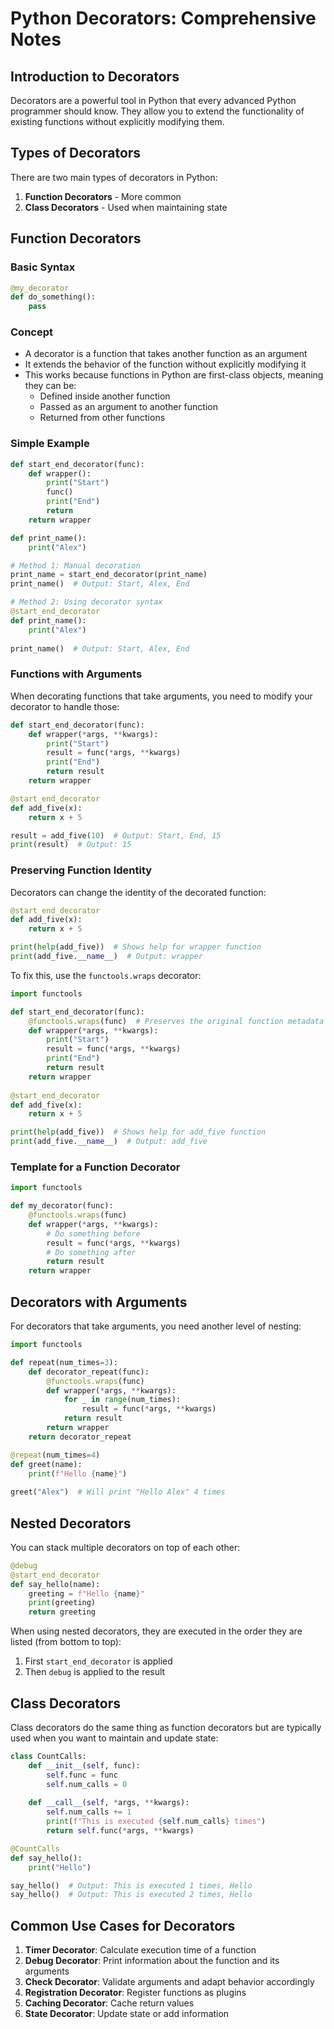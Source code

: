# Python Decorators: Comprehensive Notes

## Introduction to Decorators

Decorators are a powerful tool in Python that every advanced Python programmer should know. They allow you to extend the functionality of existing functions without explicitly modifying them.

## Types of Decorators

There are two main types of decorators in Python:
1. **Function Decorators** - More common
2. **Class Decorators** - Used when maintaining state

## Function Decorators

### Basic Syntax

```python
@my_decorator
def do_something():
    pass
```

### Concept

- A decorator is a function that takes another function as an argument
- It extends the behavior of the function without explicitly modifying it
- This works because functions in Python are first-class objects, meaning they can be:
  - Defined inside another function
  - Passed as an argument to another function
  - Returned from other functions

### Simple Example

```python
def start_end_decorator(func):
    def wrapper():
        print("Start")
        func()
        print("End")
        return
    return wrapper

def print_name():
    print("Alex")

# Method 1: Manual decoration
print_name = start_end_decorator(print_name)
print_name()  # Output: Start, Alex, End

# Method 2: Using decorator syntax
@start_end_decorator
def print_name():
    print("Alex")
    
print_name()  # Output: Start, Alex, End
```

### Functions with Arguments

When decorating functions that take arguments, you need to modify your decorator to handle those:

```python
def start_end_decorator(func):
    def wrapper(*args, **kwargs):
        print("Start")
        result = func(*args, **kwargs)
        print("End")
        return result
    return wrapper

@start_end_decorator
def add_five(x):
    return x + 5

result = add_five(10)  # Output: Start, End, 15
print(result)  # Output: 15
```

### Preserving Function Identity

Decorators can change the identity of the decorated function:

```python
@start_end_decorator
def add_five(x):
    return x + 5

print(help(add_five))  # Shows help for wrapper function
print(add_five.__name__)  # Output: wrapper
```

To fix this, use the `functools.wraps` decorator:

```python
import functools

def start_end_decorator(func):
    @functools.wraps(func)  # Preserves the original function metadata
    def wrapper(*args, **kwargs):
        print("Start")
        result = func(*args, **kwargs)
        print("End")
        return result
    return wrapper
    
@start_end_decorator
def add_five(x):
    return x + 5

print(help(add_five))  # Shows help for add_five function
print(add_five.__name__)  # Output: add_five
```

### Template for a Function Decorator

```python
import functools

def my_decorator(func):
    @functools.wraps(func)
    def wrapper(*args, **kwargs):
        # Do something before
        result = func(*args, **kwargs)
        # Do something after
        return result
    return wrapper
```

## Decorators with Arguments

For decorators that take arguments, you need another level of nesting:

```python
import functools

def repeat(num_times=3):
    def decorator_repeat(func):
        @functools.wraps(func)
        def wrapper(*args, **kwargs):
            for _ in range(num_times):
                result = func(*args, **kwargs)
            return result
        return wrapper
    return decorator_repeat

@repeat(num_times=4)
def greet(name):
    print(f"Hello {name}")
    
greet("Alex")  # Will print "Hello Alex" 4 times
```

## Nested Decorators

You can stack multiple decorators on top of each other:

```python
@debug
@start_end_decorator
def say_hello(name):
    greeting = f"Hello {name}"
    print(greeting)
    return greeting
```

When using nested decorators, they are executed in the order they are listed (from bottom to top):

1. First `start_end_decorator` is applied
2. Then `debug` is applied to the result

## Class Decorators

Class decorators do the same thing as function decorators but are typically used when you want to maintain and update state:

```python
class CountCalls:
    def __init__(self, func):
        self.func = func
        self.num_calls = 0
        
    def __call__(self, *args, **kwargs):
        self.num_calls += 1
        print(f"This is executed {self.num_calls} times")
        return self.func(*args, **kwargs)

@CountCalls
def say_hello():
    print("Hello")

say_hello()  # Output: This is executed 1 times, Hello
say_hello()  # Output: This is executed 2 times, Hello
```

## Common Use Cases for Decorators

1. **Timer Decorator**: Calculate execution time of a function
2. **Debug Decorator**: Print information about the function and its arguments
3. **Check Decorator**: Validate arguments and adapt behavior accordingly
4. **Registration Decorator**: Register functions as plugins
5. **Caching Decorator**: Cache return values
6. **State Decorator**: Update state or add information
